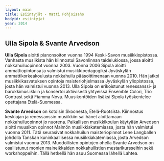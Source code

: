```yaml
---
layout: main
title: Esiintyjät - Matti Pohjoisaho
bodyid: esiintyjat
year: 2014
---
```

## Ulla Sipola & Svante Arvedson

**Ulla Sipola** aloitti pianonsoiton vuonna 1994 Keski-Savon musiikkiopistossa. Vanhasta musiikista hän kiinnostui Savonlinnan taidelukiossa, jossa aloitti nokkahuiluopinnot vuonna 2003.  Vuonna 2006  Sipola aloitti ammattiopintonsa ja valmistui musiikkipedagogiksi Jyväskylän ammattikorkeakoulusta nokkahuilu pääsoittimenaan vuonna 2010. Hän jatkoi musiikkikasvatuksen opintoja maisteriohjelmassa Jyväskylän yliopistossa, josta hän valmistui vuonna 2013. Ulla Sipola on erikoistunut renessanssi- ja barokkimusiikkiin ja konsertoi aktiivisesti yhtyeissä Ensemble Colori, Trio Contrast sekä Fiamma Nova. Muusikontöiden lisäksi Sipola työskentelee opettajana Etelä-Suomessa. 

**Svante Arvedson** on kotoisin Skoonesta, Etelä-Ruotsista. Kiinnostus keskiajan ja renessanssin musiikkiin sai hänet aloittamaan nokkahuiluopinnot jo nuorena. Paikallisen musikkikoulun käytyään Arvedson aloitti muusikon opinnot Malmön musiikkiakatemiassa, josta hän valmistui vuonna 2011. Tätä seurasivat nokkahuilun maisteriopinnot Lene Langballen johdolla Tanskan kuninkaallisessa musiikkiakatemiassa, josta Arvedson valmistui vuonna 2013. Muodollisten opintojen ohella Svante Arvedson on osallistunut monien maineikkaiden nokkahuilistien mestarikursseihin sekä workshoppeihin. Tällä hetkellä hän asuu Suomessa lähellä Lahtea.